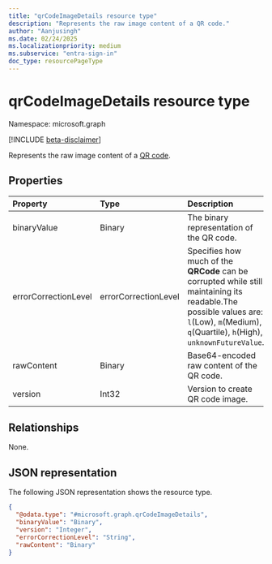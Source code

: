 ```yaml
---
title: "qrCodeImageDetails resource type"
description: "Represents the raw image content of a QR code."
author: "Aanjusingh"
ms.date: 02/24/2025
ms.localizationpriority: medium
ms.subservice: "entra-sign-in"
doc_type: resourcePageType
---
```


# qrCodeImageDetails resource type

Namespace: microsoft.graph

[!INCLUDE [beta-disclaimer](../../includes/beta-disclaimer.md)]

Represents the raw image content of a [QR code](../resources/qrcode.md).


## Properties

|Property|Type|Description|
|:---|:---|:---|
|binaryValue|Binary|The binary representation of the QR code.|
|errorCorrectionLevel|errorCorrectionLevel|Specifies how much of the **QRCode** can be corrupted while still maintaining its readable.The possible values are: `l`(Low), `m`(Medium), `q`(Quartile), `h`(High), `unknownFutureValue`.|
|rawContent|Binary|Base64-encoded raw content of the QR code.|
|version|Int32|Version to create QR code image.|

## Relationships
None.

## JSON representation
The following JSON representation shows the resource type.
<!-- {
  "blockType": "resource",
  "@odata.type": "microsoft.graph.qrCodeImageDetails"
}
-->
``` json
{
  "@odata.type": "#microsoft.graph.qrCodeImageDetails",
  "binaryValue": "Binary",
  "version": "Integer",
  "errorCorrectionLevel": "String",
  "rawContent": "Binary"
}
```
